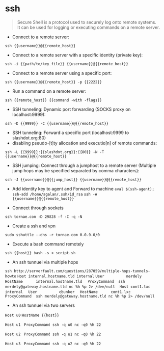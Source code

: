 # ssh

> Secure Shell is a protocol used to securely log onto remote systems.
> It can be used for logging or executing commands on a remote server.

- Connect to a remote server:

`ssh {{username}}@{{remote_host}}`

- Connect to a remote server with a specific identity (private key):

`ssh -i {{path/to/key_file}} {{username}}@{{remote_host}}`

- Connect to a remote server using a specific port:

`ssh {{username}}@{{remote_host}} -p {{2222}}`

- Run a command on a remote server:

`ssh {{remote_host}} {{command -with -flags}}`

- SSH tunneling: Dynamic port forwarding (SOCKS proxy on localhost:9999):

`ssh -D {{9999}} -C {{username}}@{{remote_host}}`

- SSH tunneling: Forward a specific port (localhost:9999 to slashdot.org:80) 
- disabling pseudo-[t]ty allocation and executio[n] of remote commands:

`ssh -L {{9999}}:{{slashdot.org}}:{{80}} -N -T {{username}}@{{remote_host}}`

- SSH jumping: Connect through a jumphost to a remote server (Multiple jump hops may be specified separated by comma characters):

`ssh -J {{username}}@{{jump_host}} {{username}}@{{remote_host}}`

- Add identity key to agent and Forward to machine
`eval $(ssh-agent); ssh-add /home/agalan/.ssh/id_rsa`
`ssh -A {{username}}@{{remote_host}}`

- Connect through sockets

`ssh tornae.com -D 29828 -f -C -q -N`

- Create a ssh and vpn

`sudo sshuttle --dns -r tornae.com 0.0.0.0/0`

- Execute a bash command remotely

`ssh {{host}} bash -s < script.sh`


- An ssh tunnuel via multiple hops

`ssh http://serverfault.com/questions/287059/multiple-hops-tunnels-howto`
`Host internal.hostname.tld internal`
`User          merdely`
`  HostName      internal.hostname.tld`
`  ProxyCommand  ssh merdely@gateway.hostname.tld nc %h %p 2> /dev/null`
``
``
`Host cont1.lxc internal`
`  User          cbunker`
`  HostName      cont1.lxc`
`  ProxyCommand  ssh merdely@gateway.hostname.tld nc %h %p 2> /dev/null`

- An ssh tunnuel via two servers

`Host u0`
`HostName {{host}}`

`Host u1`
` ProxyCommand ssh -q u0 nc -q0 %h 22`

`Host u2`
` ProxyCommand ssh -q u1 nc -q0 %h 22`

`Host u3`
` ProxyCommand ssh -q u2 nc -q0 %h 22`


